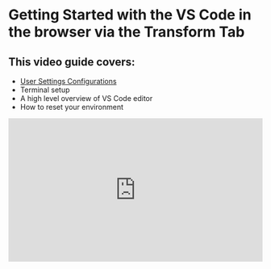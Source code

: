 # Getting Started with the VS Code in the browser via the Transform Tab

## This video guide covers:

- [User Settings Configurations](how-tos/datacoves/transform/initial)
- Terminal setup
- A high level overview of VS Code editor
- How to reset your environment

<div style="position: relative; padding-bottom: 56.25%; height: 0;"><iframe src="https://www.loom.com/embed/1bb974c0650347549db8a02bf64269ff?sid=ae70920f-abc8-4e5d-977a-909d2a63daac" frameborder="0" webkitallowfullscreen mozallowfullscreen allowfullscreen style="position: absolute; top: 0; left: 0; width: 100%; height: 100%;"></iframe></div>